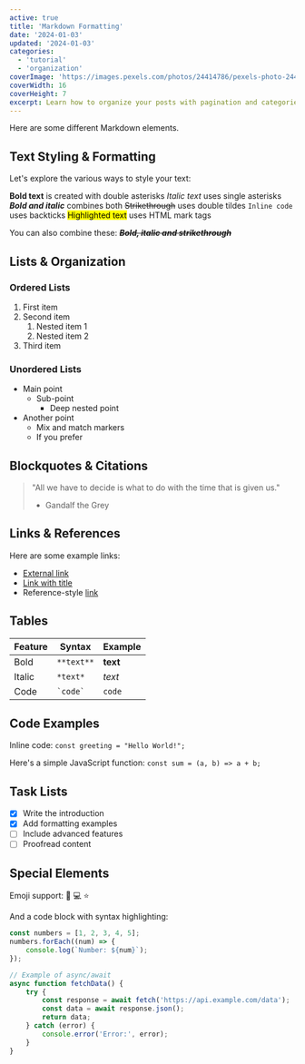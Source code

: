 ```yaml
---
active: true
title: 'Markdown Formatting'
date: '2024-01-03'
updated: '2024-01-03'
categories:
  - 'tutorial'
  - 'organization'
coverImage: 'https://images.pexels.com/photos/24414786/pexels-photo-24414786/free-photo-of-door-of-a-hobbit-hole.jpeg?auto=compress&cs=tinysrgb&w=1260&h=750&dpr=1'
coverWidth: 16
coverHeight: 7
excerpt: Learn how to organize your posts with pagination and categories
---
```


Here are some different Markdown elements.

## Text Styling & Formatting

Let's explore the various ways to style your text:

**Bold text** is created with double asterisks
_Italic text_ uses single asterisks
**_Bold and italic_** combines both
~~Strikethrough~~ uses double tildes
`Inline code` uses backticks
<mark>Highlighted text</mark> uses HTML mark tags

You can also combine these: **_~~Bold, italic and strikethrough~~_**

## Lists & Organization

### Ordered Lists

1. First item
2. Second item
   1. Nested item 1
   2. Nested item 2
3. Third item

### Unordered Lists

- Main point
  - Sub-point
    - Deep nested point
- Another point
  - Mix and match markers
  * If you prefer

## Blockquotes & Citations

> "All we have to decide is what to do with the time that is given us."
>
> - Gandalf the Grey

## Links & References

Here are some example links:

- [External link](https://example.com)
- [Link with title](https://example.com 'Hover over me!')
- Reference-style [link][1]

[1]: https://example.com 'Reference link'

## Tables

| Feature | Syntax       | Example  |
| ------- | ------------ | -------- |
| Bold    | `**text**`   | **text** |
| Italic  | `*text*`     | _text_   |
| Code    | `` `code` `` | `code`   |

## Code Examples

Inline code: `const greeting = "Hello World!";`

Here's a simple JavaScript function:
`const sum = (a, b) => a + b;`

## Task Lists

- [x] Write the introduction
- [x] Add formatting examples
- [ ] Include advanced features
- [ ] Proofread content

## Special Elements

Emoji support: 🚀 💻 ⭐️

And a code block with syntax highlighting:

```js
const numbers = [1, 2, 3, 4, 5];
numbers.forEach((num) => {
	console.log(`Number: ${num}`);
});

// Example of async/await
async function fetchData() {
	try {
		const response = await fetch('https://api.example.com/data');
		const data = await response.json();
		return data;
	} catch (error) {
		console.error('Error:', error);
	}
}
```
